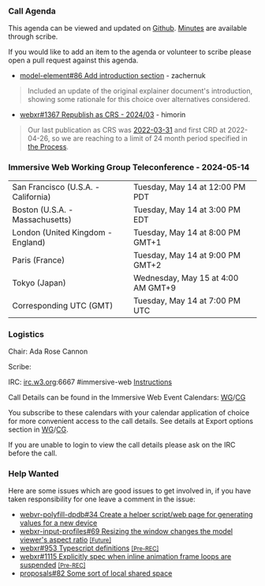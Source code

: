 ### Call Agenda

This agenda can be viewed and updated on [Github](https://github.com/immersive-web/administrivia/blob/main/meetings/2024/2024-05-14-Immersive_Web_Working_Group_Teleconference-agenda.md). [Minutes](https://www.w3.org/2024/05/14-immersive-web-minutes.html) are available through scribe.

If you would like to add an item to the agenda or volunteer to scribe please open a pull request against this agenda.

* [model-element#86 Add introduction section](https://github.com/immersive-web/model-element/pull/86) - zachernuk
> Included an update of the original explainer document's introduction, showing some rationale for this choice over alternatives considered.
 >

* [webxr#1367 Republish as CRS - 2024/03](https://github.com/immersive-web/webxr/issues/1367) - himorin
> Our last publication as CRS was [2022-03-31](https://www.w3.org/standards/history/webxr/) and first CRD at 2022-04-26, so we are reaching to a limit of 24 month period specified in [the Process](https://www.w3.org/2023/Process-20231103/#publishing-crrs).
 >

### Immersive Web Working Group Teleconference - 2024-05-14

<table>
<tr><td> San Francisco (U.S.A. - California) <td> Tuesday, May 14 at 12:00 PM PDT
<tr><td> Boston (U.S.A. - Massachusetts) <td> Tuesday, May 14 at 3:00 PM EDT
<tr><td> London (United Kingdom - England) <td> Tuesday, May 14 at 8:00 PM GMT+1
<tr><td> Paris (France) <td> Tuesday, May 14 at 9:00 PM GMT+2
<tr><td> Tokyo (Japan) <td> Wednesday, May 15 at 4:00 AM GMT+9
<tr><td> Corresponding UTC (GMT) <td> Tuesday, May 14 at 7:00 PM UTC
</table>

### Logistics

Chair: Ada Rose Cannon

Scribe:

IRC: [irc.w3.org](https://irc.w3.org/):6667 #immersive-web [Instructions](https://github.com/immersive-web/administrivia/blob/main/IRC.md)

Call Details can be found in the Immersive Web Event Calendars: [WG](https://www.w3.org/groups/wg/immersive-web/calendar/)/[CG](https://www.w3.org/groups/cg/immersive-web/calendar/)

You subscribe to these calendars with your calendar application of choice for more convenient access to the call details. See details at Export options section in [WG](https://www.w3.org/groups/wg/immersive-web/calendar/#export)/[CG](https://www.w3.org/groups/cg/immersive-web/calendar/#export).

If you are unable to login to view the call details please ask on the IRC before the call.

### Help Wanted

Here are some issues which are good issues to get involved in, if you have taken responsibility for one leave a comment in the issue:

- [webvr-polyfill-dpdb#34 Create a helper script/web page for generating values for a new device](https://github.com/immersive-web/webvr-polyfill-dpdb/issues/34)
- [webxr-input-profiles#69 Resizing the window changes the model viewer's aspect ratio](https://github.com/immersive-web/webxr-input-profiles/issues/69) [<small>[Future]</small>](https://api.github.com/repos/immersive-web/webxr-input-profiles/milestones/4)
- [webxr#953 Typescript definitions](https://github.com/immersive-web/webxr/issues/953) [<small>[Pre-REC]</small>](https://api.github.com/repos/immersive-web/webxr/milestones/16)
- [webxr#1115 Explicitly spec when inline animation frame loops are suspended](https://github.com/immersive-web/webxr/issues/1115) [<small>[Pre-REC]</small>](https://api.github.com/repos/immersive-web/webxr/milestones/16)
- [proposals#82 Some sort of local shared space](https://github.com/immersive-web/proposals/issues/82)


              

